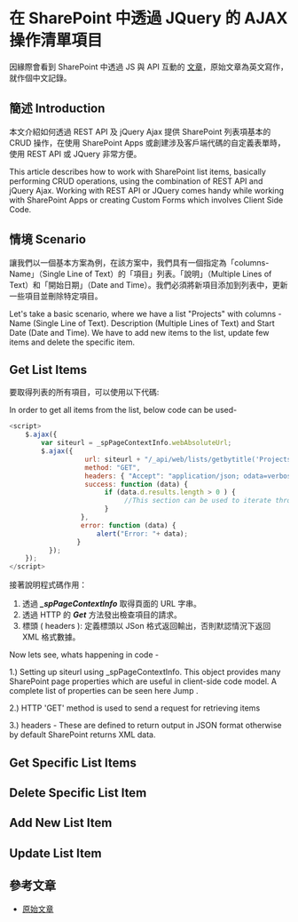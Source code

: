 # 在 SharePoint 中透過 JQuery 的 AJAX 操作清單項目

因緣際會看到 SharePoint 中透過 JS 與 API 互動的 [文章][ref001]，原始文章為英文寫作，就作個中文記錄。

## 簡述 Introduction

本文介紹如何透過 REST API 及 jQuery Ajax 提供 SharePoint 列表項基本的 CRUD 操作，在使用 SharePoint Apps 或創建涉及客戶端代碼的自定義表單時，使用 REST API 或 JQuery 非常方便。

This article describes how to work with SharePoint list items, basically performing CRUD operations, using the combination of REST API and jQuery Ajax. Working with REST API or JQuery comes handy while working with SharePoint Apps or creating Custom Forms which involves Client Side Code.

## 情境 Scenario

讓我們以一個基本方案為例，在該方案中，我們具有一個指定為「columns-Name」（Single Line of Text）的「項目」列表。「說明」（Multiple Lines of Text）和「開始日期」（Date and Time）。我們必須將新項目添加到列表中，更新一些項目並刪除特定項目。

Let's take a basic scenario, where we have a list "Projects" with columns - Name (Single Line of Text). Description (Multiple Lines of Text) and Start Date (Date and Time). We have to add new items to the list, update few items and delete the specific item.

## Get List Items

要取得列表的所有項目，可以使用以下代碼:

In order to get all items from the list, below code can be used-

```javascript
<script>
    $.ajax({
        var siteurl = _spPageContextInfo.webAbsoluteUrl;
        $.ajax({
                   url: siteurl + "/_api/web/lists/getbytitle('Projects')/items",
                   method: "GET",
                   headers: { "Accept": "application/json; odata=verbose" },
                   success: function (data) {
                        if (data.d.results.length > 0 ) {
                             //This section can be used to iterate through data and show it on screen
                        }       
                  },
                  error: function (data) {
                      alert("Error: "+ data);
                 }
          });
    });
</script>
```
接著說明程式碼作用：

1. 透過 ***_spPageContextInfo*** 取得頁面的 URL 字串。
2. 透過 HTTP 的 ***Get*** 方法發出檢查項目的請求。
3. 標頭 ( headers ): 定義標頭以 JSon 格式返回輸出，否則默認情況下返回 XML 格式數據。

Now lets see, whats happening in code -

1.) Setting up siteurl using _spPageContextInfo. This object provides many SharePoint page properties which are useful in client-side code model. A complete list of properties can be seen here Jump .

2.) HTTP 'GET' method is used to send a request for retrieving items

3.) headers - These are defined to return output in JSON format otherwise by default SharePoint returns XML data.

## Get Specific List Items

## Delete Specific List Item

## Add New List Item

## Update List Item

## 參考文章
* [原始文章][ref001]

[ref001]:https://social.technet.microsoft.com/wiki/contents/articles/31995.sharepoint-2013-working-with-rest-api-using-jquery-ajax.aspx